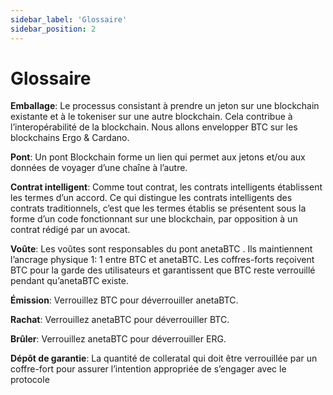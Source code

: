 ```yaml
---
sidebar_label: 'Glossaire'
sidebar_position: 2
---
```

# Glossaire

**Emballage**:
Le processus consistant à prendre un jeton sur une blockchain existante et à le tokeniser sur une autre blockchain. Cela contribue à l’interopérabilité de la blockchain. Nous allons envelopper BTC sur  les blockchains Ergo & Cardano.

**Pont**: Un pont Blockchain forme un lien qui permet aux jetons et/ou aux données de voyager d’une chaîne à l’autre.

**Contrat intelligent**: Comme tout contrat, les contrats intelligents établissent les termes d’un accord. Ce qui distingue les contrats intelligents des contrats traditionnels, c’est que les termes établis se présentent sous la forme d’un code fonctionnant sur une blockchain, par opposition à un contrat rédigé par un avocat.

**Voûte**: Les voûtes sont responsables du pont anetaBTC . Ils maintiennent l’ancrage physique 1: 1 entre BTC et anetaBTC. Les coffres-forts reçoivent BTC pour la garde des utilisateurs et garantissent que BTC reste verrouillé pendant qu’anetaBTC existe.

**Émission**: Verrouillez BTC pour déverrouiller anetaBTC.

**Rachat**: Verrouillez anetaBTC pour déverrouiller BTC.

**Brûler**: Verrouillez anetaBTC pour déverrouiller ERG.

**Dépôt de garantie**: La quantité de colleratal qui doit être verrouillée par un coffre-fort pour assurer l’intention appropriée de s’engager avec le protocole
